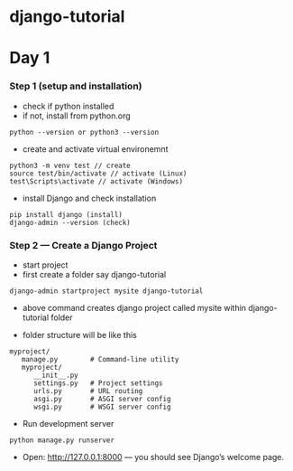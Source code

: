 # django-tutorial

# Day 1
### Step 1 (setup and installation)
- check if python installed
- if not, install from python.org
```
python --version or python3 --version
```

- create and activate virtual environemnt
```
python3 -m venv test // create
source test/bin/activate // activate (Linux)
test\Scripts\activate // activate (Windows)
```
- install Django and check installation
```
pip install django (install)
django-admin --version (check)
````
### Step 2 — Create a Django Project
- start project
- first create a folder say django-tutorial 
```
django-admin startproject mysite django-tutorial
```
- above command creates django project called mysite within django-tutorial folder

- folder structure will be like this
```
myproject/
   manage.py        # Command-line utility
   myproject/
      __init__.py
      settings.py   # Project settings
      urls.py       # URL routing
      asgi.py       # ASGI server config
      wsgi.py       # WSGI server config
```

- Run development server
```
python manage.py runserver
```
- Open: http://127.0.0.1:8000 — you should see Django’s welcome page.



